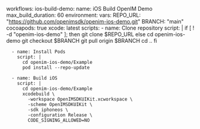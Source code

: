 workflows:
  ios-build-demo:
    name: iOS Build OpenIM Demo
    max_build_duration: 60
    environment:
      vars:
        REPO_URL: "https://github.com/openimsdk/openim-ios-demo.git"
        BRANCH: "main"
      cocoapods: true
      xcode: latest
    scripts:
      - name: Clone repository
        script: |
          if [ ! -d "openim-ios-demo" ]; then
            git clone $REPO_URL
          else
            cd openim-ios-demo
            git checkout $BRANCH
            git pull origin $BRANCH
            cd ..
          fi

      - name: Install Pods
        script: |
          cd openim-ios-demo/Example
          pod install --repo-update

      - name: Build iOS
        script: |
          cd openim-ios-demo/Example
          xcodebuild \
            -workspace OpenIMSDKUIKit.xcworkspace \
            -scheme OpenIMSDKUIKit \
            -sdk iphoneos \
            -configuration Release \
            CODE_SIGNING_ALLOWED=NO
